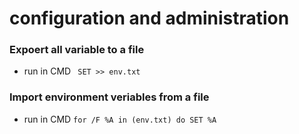 # configuration and administration 

### Expoert all variable to a file 
- run in CMD  ``` SET >> env.txt```

### Import environment veriables from a file 
- run in CMD ```for /F %A in (env.txt) do SET %A```
